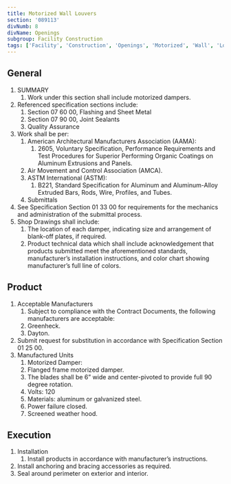 ```yaml
---
title: Motorized Wall Louvers
section: '089113'
divNumb: 8
divName: Openings
subgroup: Facility Construction
tags: ['Facility', 'Construction', 'Openings', 'Motorized', 'Wall', 'Louvers']
---
```


## General

1. SUMMARY
   1. Work under this section shall include motorized dampers.
2. Referenced specification sections include:
	1. Section 07 60 00, Flashing and Sheet Metal
	2. Section 07 90 00, Joint Sealants
	3. Quality Assurance
3. Work shall be per:
	1. American Architectural Manufacturers Association (AAMA):
		1. 2605, Voluntary Specification, Performance Requirements and Test Procedures for Superior Performing Organic Coatings on Aluminum Extrusions and Panels.
	2. Air Movement and Control Association (AMCA).
	3. ASTM International (ASTM):
		1. B221, Standard Specification for Aluminum and Aluminum-Alloy Extruded Bars, Rods, Wire, Profiles, and Tubes.
	4. Submittals
4. See Specification Section 01 33 00 for requirements for the mechanics and administration of the submittal process.
5. Shop Drawings shall include:
	1. The location of each damper, indicating size and arrangement of blank-off plates, if required. 
	2. Product technical data which shall include acknowledgement that products submitted meet the aforementioned standards, manufacturer’s installation instructions, and color chart showing manufacturer’s full line of colors.
## Product
1. Acceptable Manufacturers
   1. Subject to compliance with the Contract Documents, the following manufacturers are acceptable:
	1. Greenheck.
	2. Dayton.
2. Submit request for substitution in accordance with Specification Section 01 25 00.
1. Manufactured Units
   1. Motorized Damper:
	1. Flanged frame motorized damper. 
	2. The blades shall be 6” wide and center-pivoted to provide full 90 degree rotation. 
	3. Volts: 120
	4. Materials: aluminum or galvanized steel. 
	5. Power failure closed.
	6. Screened weather hood.


## Execution

1. Installation
   1. Install products in accordance with manufacturer’s instructions. 
2. Install anchoring and bracing accessories as required. 
3. Seal around perimeter on exterior and interior. 

